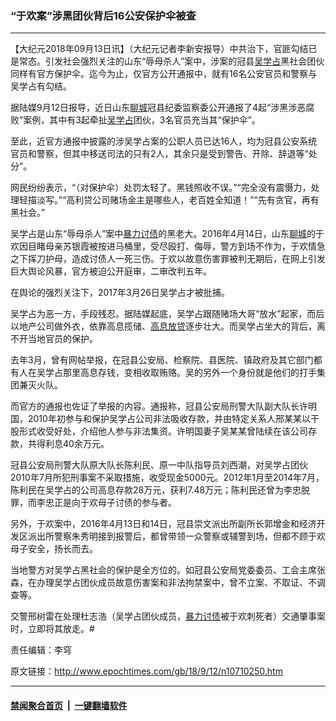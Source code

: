 ### “于欢案”涉黑团伙背后16公安保护伞被查
------------------------

<p>【大纪元2018年09月13日讯】（大纪元记者李新安报导）中共治下，官匪勾结已是常态。引发社会强烈关注的山东“辱母杀人”案中，涉案的冠县<a href="http://www.epochtimes.com/gb/tag/%E5%90%B4%E5%AD%A6%E5%8D%A0.html">吴学占</a>黑社会团伙同样有官方保护伞。迄今为止，仅官方公开通报中，就有16名公安官员和警察与吴学占有勾结。</p>
<p>据陆媒9月12日报导，近日山东<a href="http://www.epochtimes.com/gb/tag/%E8%81%8A%E5%9F%8E.html">聊城</a>冠县纪委监察委公开通报了4起“涉黑涉恶腐败”案例，其中有3起牵扯<a href="http://www.epochtimes.com/gb/tag/%E5%90%B4%E5%AD%A6%E5%8D%A0.html">吴学占</a>团伙，3名官员充当其“保护伞”。</p>
<p>至此，近官方通报中披露的涉吴学占案的公职人员已达16人，均为冠县公安系统官员和警察，但其中移送司法的只有2人，其余只是受到警告、开除、辞退等“处分”。</p>
<p>网民纷纷表示，“（对保护伞）处罚太轻了。黑钱照收不误。”“完全没有震慑力，处理轻描淡写。”“高利贷公司赌场金主是哪些人，老百姓全知道！”“先有贪官，再有黑社会。”</p>
<p>吴学占是山东“辱母杀人”案中<a href="http://www.epochtimes.com/gb/tag/%E6%9A%B4%E5%8A%9B%E8%AE%A8%E5%80%BA.html">暴力讨债</a>的黑老大。2016年4月14日，山东<a href="http://www.epochtimes.com/gb/tag/%E8%81%8A%E5%9F%8E.html">聊城</a>的于欢因目睹母亲苏银霞被按进马桶里，受尽殴打、侮辱，警方到场不作为，于欢情急之下挥刀护母，造成讨债人一死三伤。于欢以故意伤害罪被判无期后，在网上引发巨大舆论风暴，官方被迫公开庭审，二审改判五年。</p>
<p>在舆论的强烈关注下，2017年3月26日吴学占才被批捕。</p>
<p>吴学占为恶一方，手段残忍。据陆媒起底，吴学占跟随赌场大哥“放水”起家，而后以地产公司做外衣，依靠高息揽储、<a href="http://www.epochtimes.com/gb/tag/%E9%AB%98%E6%81%AF%E6%94%BE%E8%B4%B7.html">高息放贷</a>逐步壮大。而吴学占坐大的背后，离不开当地官员的保护。</p>
<p>去年3月，曾有网帖举报，在冠县公安局、检察院、县医院、镇政府及其它部门都有人在吴学占那里高息存钱，变相收取贿赂。吴的另外一个身份就是他们的打手集团兼灭火队。</p>
<p>而官方的通报也佐证了举报的内容。通报称，冠县公安局刑警大队副大队长许明国，2010年初参与和保护吴学占公司非法吸收存款，并由特定关系人邢某某以干股形式收受好处，介绍他人参与非法集资。许明国妻子吴某某曾陆续在该公司存款，共得利息40余万元。</p>
<p>冠县公安局刑警大队原大队长陈利民、原一中队指导员刘西潮，对吴学占团伙2010年7月所犯刑事案不采取措施，收受现金5000元。2012年1月至2014年7月，陈利民在吴学占的公司高息存款28万元，获利7.48万元；陈利民还曾为李忠脱罪，而李忠正是向于欢母子讨债的参与者。</p>
<p>另外，于欢案中，2016年4月13日和14日，冠县崇文派出所副所长郭增金和经济开发区派出所警察朱秀明接到报警后，都曾带领一众警察或辅警到场，但都不顾于欢母子安全，扬长而去。</p>
<p>当地警方对吴学占黑社会的保护是全方位的。如冠县公安局党委委员、工会主席张森，在办理吴学占团伙成员故意伤害案和非法拘禁案中，曾不立案、不取证、不调查等。</p>
<p>交警邢树雷在处理杜志浩（吴学占团伙成员，<a href="http://www.epochtimes.com/gb/tag/%E6%9A%B4%E5%8A%9B%E8%AE%A8%E5%80%BA.html">暴力讨债</a>被于欢刺死者）交通肇事案时，立即将其放走。#</p>
<p>责任编辑：李穹</p>

原文链接：http://www.epochtimes.com/gb/18/9/12/n10710250.htm


------------------------
#### [禁闻聚合首页](https://github.com/gfw-breaker/banned-news/blob/master/README.md) &nbsp;|&nbsp;  [一键翻墙软件](https://github.com/gfw-breaker/nogfw/blob/master/README.md)